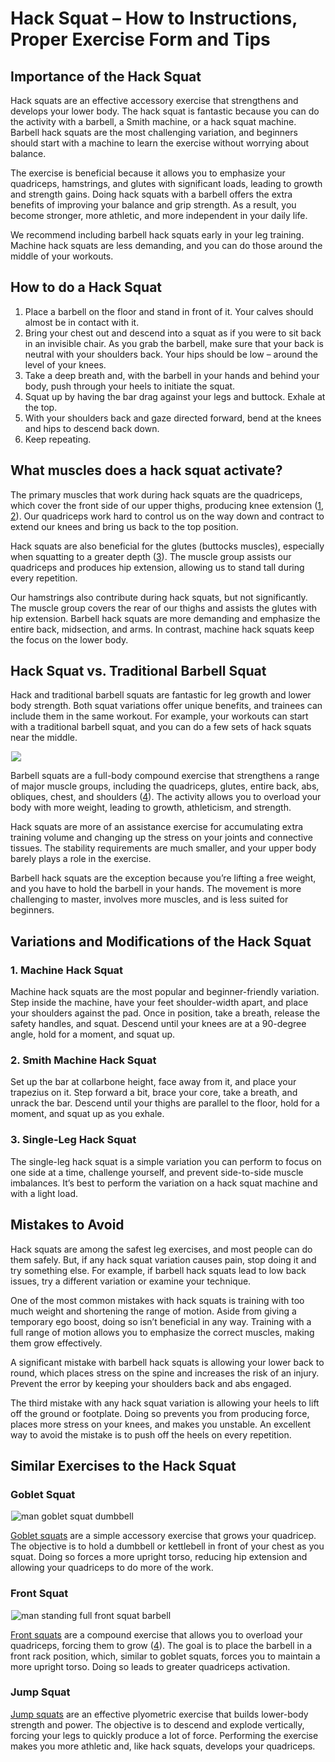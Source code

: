 # Hack Squat – How to Instructions, Proper Exercise Form and Tips

## Importance of the Hack Squat 

Hack squats are an effective accessory exercise that strengthens and develops your lower body. The hack squat is fantastic because you can do the activity with a barbell, a Smith machine, or a hack squat machine. Barbell hack squats are the most challenging variation, and beginners should start with a machine to learn the exercise without worrying about balance. 

The exercise is beneficial because it allows you to emphasize your quadriceps, hamstrings, and glutes with significant loads, leading to growth and strength gains. Doing hack squats with a barbell offers the extra benefits of improving your balance and grip strength. As a result, you become stronger, more athletic, and more independent in your daily life. 

We recommend including barbell hack squats early in your leg training. Machine hack squats are less demanding, and you can do those around the middle of your workouts.

## How to do a Hack Squat 

  1. Place a barbell on the floor and stand in front of it. Your calves should almost be in contact with it.
  2. Bring your chest out and descend into a squat as if you were to sit back in an invisible chair. As you grab the barbell, make sure that your back is neutral with your shoulders back. Your hips should be low – around the level of your knees.
  3. Take a deep breath and, with the barbell in your hands and behind your body, push through your heels to initiate the squat.
  4. Squat up by having the bar drag against your legs and buttock. Exhale at the top.
  5. With your shoulders back and gaze directed forward, bend at the knees and hips to descend back down.
  6. Keep repeating.

## What muscles does a hack squat activate?

The primary muscles that work during hack squats are the quadriceps, which cover the front side of our upper thighs, producing knee extension ([1](https://www.physio-pedia.com/Quadriceps_Muscle), [2](https://www.researchgate.net/publication/337400852_Evaluation_of_Muscle_Activities_During_Different_Squat_Variations_Using_Electromyography_Signals)). Our quadriceps work hard to control us on the way down and contract to extend our knees and bring us back to the top position.

Hack squats are also beneficial for the glutes (buttocks muscles), especially when squatting to a greater depth ([3](https://www.physio-pedia.com/Gluteus_Maximus)). The muscle group assists our quadriceps and produces hip extension, allowing us to stand tall during every repetition.

Our hamstrings also contribute during hack squats, but not significantly. The muscle group covers the rear of our thighs and assists the glutes with hip extension. Barbell hack squats are more demanding and emphasize the entire back, midsection, and arms. In contrast, machine hack squats keep the focus on the lower body.

## Hack Squat vs. Traditional Barbell Squat

Hack and traditional barbell squats are fantastic for leg growth and lower body strength. Both squat variations offer unique benefits, and trainees can include them in the same workout. For example, your workouts can start with a traditional barbell squat, and you can do a few sets of hack squats near the middle. 

![](data:image/gif;base64,R0lGODlhAQABAAAAACH5BAEKAAEALAAAAAABAAEAAAICTAEAOw==)![](https://www.hevyapp.com/wp-content/uploads/DSC03707-1024x824.jpg)

Barbell squats are a full-body compound exercise that strengthens a range of major muscle groups, including the quadriceps, glutes, entire back, abs, obliques, chest, and shoulders ([4](https://pubmed.ncbi.nlm.nih.gov/25630691/)). The activity allows you to overload your body with more weight, leading to growth, athleticism, and strength. 

Hack squats are more of an assistance exercise for accumulating extra training volume and changing up the stress on your joints and connective tissues. The stability requirements are much smaller, and your upper body barely plays a role in the exercise. 

Barbell hack squats are the exception because you’re lifting a free weight, and you have to hold the barbell in your hands. The movement is more challenging to master, involves more muscles, and is less suited for beginners.

## Variations and Modifications of the Hack Squat

### 1\. Machine Hack Squat

Machine hack squats are the most popular and beginner-friendly variation. Step inside the machine, have your feet shoulder-width apart, and place your shoulders against the pad. Once in position, take a breath, release the safety handles, and squat. Descend until your knees are at a 90-degree angle, hold for a moment, and squat up.

### 2\. Smith Machine Hack Squat

Set up the bar at collarbone height, face away from it, and place your trapezius on it. Step forward a bit, brace your core, take a breath, and unrack the bar. Descend until your thighs are parallel to the floor, hold for a moment, and squat up as you exhale.

### 3\. Single-Leg Hack Squat

The single-leg hack squat is a simple variation you can perform to focus on one side at a time, challenge yourself, and prevent side-to-side muscle imbalances. It’s best to perform the variation on a hack squat machine and with a light load.

## Mistakes to Avoid

Hack squats are among the safest leg exercises, and most people can do them safely. But, if any hack squat variation causes pain, stop doing it and try something else. For example, if barbell hack squats lead to low back issues, try a different variation or examine your technique.

One of the most common mistakes with hack squats is training with too much weight and shortening the range of motion. Aside from giving a temporary ego boost, doing so isn’t beneficial in any way. Training with a full range of motion allows you to emphasize the correct muscles, making them grow effectively.

A significant mistake with barbell hack squats is allowing your lower back to round, which places stress on the spine and increases the risk of an injury. Prevent the error by keeping your shoulders back and abs engaged.

The third mistake with any hack squat variation is allowing your heels to lift off the ground or footplate. Doing so prevents you from producing force, places more stress on your knees, and makes you unstable. An excellent way to avoid the mistake is to push off the heels on every repetition.

## Similar Exercises to the Hack Squat

### Goblet Squat

![man goblet squat dumbbell](data:image/gif;base64,R0lGODlhAQABAAAAACH5BAEKAAEALAAAAAABAAEAAAICTAEAOw==)![man goblet squat dumbbell](https://www.hevyapp.com/wp-content/uploads/goblet-1024x595.jpg)

[Goblet squats](https://www.hevyapp.com/exercises/how-to-goblet-squat/) are a simple accessory exercise that grows your quadricep. The objective is to hold a dumbbell or kettlebell in front of your chest as you squat. Doing so forces a more upright torso, reducing hip extension and allowing your quadriceps to do more of the work. 

### Front Squat

![man standing full front squat barbell](data:image/gif;base64,R0lGODlhAQABAAAAACH5BAEKAAEALAAAAAABAAEAAAICTAEAOw==)![man standing full front squat barbell](https://www.hevyapp.com/wp-content/uploads/DSC04145-1-1024x683.jpg)

[Front squats](https://www.hevyapp.com/exercises/how-to-front-squat/) are a compound exercise that allows you to overload your quadriceps, forcing them to grow ([4](https://pubmed.ncbi.nlm.nih.gov/25630691/)). The goal is to place the barbell in a front rack position, which, similar to goblet squats, forces you to maintain a more upright torso. Doing so leads to greater quadriceps activation.

### Jump Squat

[Jump squats](https://www.hevyapp.com/exercises/how-to-jump-squat/) are an effective plyometric exercise that builds lower-body strength and power. The objective is to descend and explode vertically, forcing your legs to quickly produce a lot of force. Performing the exercise makes you more athletic and, like hack squats, develops your quadriceps.